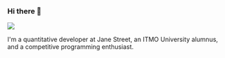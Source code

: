 ### Hi there 👋

![](https://cp-logo.vercel.app/codeforces/CovarianceMomentum)

I'm a quantitative developer at Jane Street, an ITMO University alumnus, and a competitive programming enthusiast.
